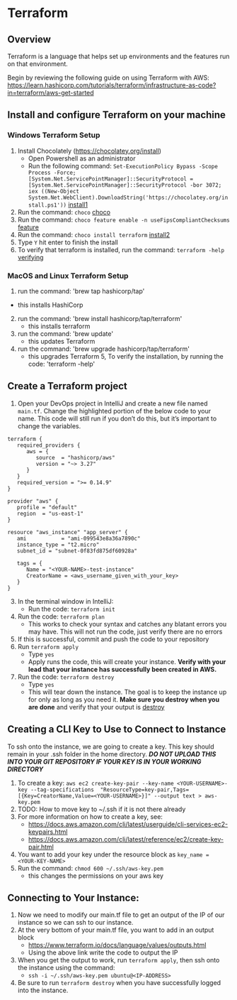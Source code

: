 # Terraform

## Overview

Terraform is a language that helps set up environments and the features run on that environment.

Begin by reviewing the following guide on using Terraform with AWS: 
https://learn.hashicorp.com/tutorials/terraform/infrastructure-as-code?in=terraform/aws-get-started

## Install and configure Terraform on your machine

### Windows Terraform Setup

1. Install Chocolately (https://chocolatey.org/install)
    + Open Powershell as an administrator
    + Run the following command: `Set-ExecutionPolicy Bypass -Scope Process -Force; [System.Net.ServicePointManager]::SecurityProtocol = [System.Net.ServicePointManager]::SecurityProtocol -bor 3072; iex ((New-Object System.Net.WebClient).DownloadString('https://chocolatey.org/install.ps1'))`
   [install1](!https://github.com/SteampunkFoundry/DevOpsForBeginnersCourse/blob/rachel-updates/imgs/chocolatey1.png)
2. Run the command: `choco`
   [choco](!https://github.com/SteampunkFoundry/DevOpsForBeginnersCourse/blob/rachel-updates/imgs/chocolatey2.png)
3. Run the command: `choco feature enable -n useFipsCompliantChecksums`
   [feature](!https://github.com/SteampunkFoundry/DevOpsForBeginnersCourse/blob/rachel-updates/imgs/chocolatey3.png)
4. Run the command: `choco install terraform`
   [install2](!https://github.com/SteampunkFoundry/DevOpsForBeginnersCourse/blob/rachel-updates/imgs/chocolatey4.png)
5. Type `Y` hit enter to finish the install
6. To verify that terraform is installed, run the command: `terraform -help`
   [verifying](!https://github.com/SteampunkFoundry/DevOpsForBeginnersCourse/blob/rachel-updates/imgs/chocolatey5.png)

### MacOS and Linux Terraform Setup 

1.  run the command: 'brew tap hashicorp/tap'
   + this installs HashiCorp
2. run the command: 'brew install hashicorp/tap/terraform'
   + this installs terraform
3. run the command: 'brew update'
   + this updates Terraform
4. run the command: 'brew upgrade hashicorp/tap/terraform'
   + this upgrades Terraform
     5, To verify the installation, by running the code: 'terraform -help' 

## Create a Terraform project

1. Open your DevOps project in IntelliJ and create a new file named `main.tf`.
Change the highlighted portion of the below code to your name. This code will still run 
if you don’t do this, but it’s important to change the variables. 
```hcl
terraform { 
   required_providers { 
      aws = { 
         source  = "hashicorp/aws"
         version = "~> 3.27" 
      } 
   }
   required_version = ">= 0.14.9"
}

provider "aws" { 
   profile = "default"
   region  = "us-east-1"
}

resource "aws_instance" "app_server" { 
   ami           = "ami-099543e8a36a7890c"
   instance_type = "t2.micro"
   subnet_id = "subnet-0f83fd875df60928a"
   
   tags = { 
      Name = "<YOUR-NAME>-test-instance"
      CreatorName = <aws_username_given_with_your_key>
   } 
}
```

3. In the terminal window in IntelliJ: 
   + Run the code: `terraform init`
4. Run the code: `terraform plan`
   + This works to check your syntax and catches any blatant errors you may have. This will 
   not run the code, just verify there are no errors
5. If this is successful, commit and push the code to your repository
6. Run `terraform apply`
   + Type `yes`
   + Apply runs the code, this will create your instance. **Verify with your lead that your instance 
   has successfully been created in AWS.**
7. Run the code: `terraform destroy`
   + Type `yes`
   + This will tear down the instance. The goal is to keep the instance up for only as long as you 
   need it. **Make sure you destroy when you are done** and verify that your output is
[destroy](!https://github.com/SteampunkFoundry/DevOpsForBeginnersCourse/blob/rachel-updates/imgs/destroy.png)

## Creating a CLI Key to Use to Connect to Instance

To ssh onto the instance, we are going to create a key. This key should remain in your .ssh folder
in the home directory. 
_**DO NOT UPLOAD THIS INTO YOUR GIT REPOSITORY IF YOUR KEY IS IN YOUR WORKING DIRECTORY**_
1. To create a key: `aws ec2 create-key-pair --key-name <YOUR-USERNAME>-key --tag-specifications  "ResourceType=key-pair,Tags=[{Key=CreatorName,Value=<YOUR-USERNAME>}]" --output text > aws-key.pem`
2. TODO: How to move key to ~/.ssh if it is not there already
3. For more information on how to create a key, see:
   + https://docs.aws.amazon.com/cli/latest/userguide/cli-services-ec2-keypairs.html
   + https://docs.aws.amazon.com/cli/latest/reference/ec2/create-key-pair.html
4. You want to add your key under the resource block as `key_name = <YOUR-KEY-NAME>`
5. Run the command: `chmod 600 ~/.ssh/aws-key.pem`
   + this changes the permissions on your aws key

## Connecting to Your Instance:

1. Now we need to modify our main.tf file to get an output of the IP of our instance so we can 
ssh to our instance.
2. At the very bottom of your main.tf file, you want to add in an output block
   + https://www.terraform.io/docs/language/values/outputs.html
   + Using the above link write the code to output the IP
3. When you get the output to work, run `terraform apply`, then ssh onto the instance 
   using the command:
   + `ssh -i ~/.ssh/aws-key.pem ubuntu@<IP-ADDRESS>`
4. Be sure to run `terraform destroy` when you have successfully logged into the instance.
